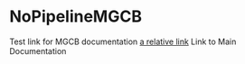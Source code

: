 # NoPipelineMGCB
Test link for MGCB documentation
[a relative link](README.md) Link to Main Documentation